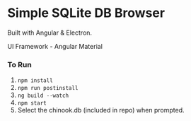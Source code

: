 # Simple SQLite DB Browser

Built with Angular & Electron.

UI Framework - Angular Material

### To Run
1. <code>npm install</code>
2. <code>npm run postinstall</code>
3. <code>ng build --watch</code>
4. <code>npm start</code>
5. Select the chinook.db (included in repo) when prompted.